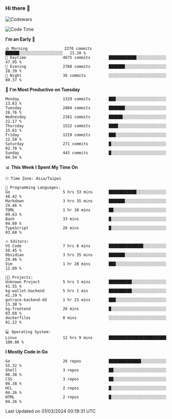 ### Hi there 👋

![Codewars](https://www.codewars.com/users/omegaatt36/badges/small)

<!--START_SECTION:waka-->
![Code Time](http://img.shields.io/badge/Code%20Time-2%2C198%20hrs%2019%20mins-blue)

**I'm an Early 🐤** 

```text
🌞 Morning                2270 commits        ██████░░░░░░░░░░░░░░░░░░░   23.28 % 
🌆 Daytime                4675 commits        ████████████░░░░░░░░░░░░░   47.95 % 
🌃 Evening                2768 commits        ███████░░░░░░░░░░░░░░░░░░   28.39 % 
🌙 Night                  36 commits          ░░░░░░░░░░░░░░░░░░░░░░░░░   00.37 % 
```
📅 **I'm Most Productive on Tuesday** 

```text
Monday                   1329 commits        ███░░░░░░░░░░░░░░░░░░░░░░   13.63 % 
Tuesday                  2804 commits        ███████░░░░░░░░░░░░░░░░░░   28.76 % 
Wednesday                2161 commits        ██████░░░░░░░░░░░░░░░░░░░   22.17 % 
Thursday                 1522 commits        ████░░░░░░░░░░░░░░░░░░░░░   15.61 % 
Friday                   1219 commits        ███░░░░░░░░░░░░░░░░░░░░░░   12.50 % 
Saturday                 271 commits         █░░░░░░░░░░░░░░░░░░░░░░░░   02.78 % 
Sunday                   443 commits         █░░░░░░░░░░░░░░░░░░░░░░░░   04.54 % 
```


📊 **This Week I Spent My Time On** 

```text
🕑︎ Time Zone: Asia/Taipei

💬 Programming Languages: 
Go                       5 hrs 53 mins       ████████████░░░░░░░░░░░░░   48.42 % 
Markdown                 3 hrs 35 mins       ███████░░░░░░░░░░░░░░░░░░   29.46 % 
TOML                     1 hr 10 mins        ██░░░░░░░░░░░░░░░░░░░░░░░   09.63 % 
Bash                     33 mins             █░░░░░░░░░░░░░░░░░░░░░░░░   04.60 % 
TypeScript               26 mins             █░░░░░░░░░░░░░░░░░░░░░░░░   03.68 % 

🔥 Editors: 
VS Code                  7 hrs 6 mins        ███████████████░░░░░░░░░░   58.45 % 
Obsidian                 3 hrs 35 mins       ███████░░░░░░░░░░░░░░░░░░   29.46 % 
Vim                      1 hr 28 mins        ███░░░░░░░░░░░░░░░░░░░░░░   12.09 % 

🐱‍💻 Projects: 
Unknown Project          5 hrs 3 mins        ██████████░░░░░░░░░░░░░░░   41.55 % 
kg-wallet-backend        5 hrs 1 min         ██████████░░░░░░░░░░░░░░░   41.29 % 
gotrace-backend-dd       1 hr 23 mins        ███░░░░░░░░░░░░░░░░░░░░░░   11.38 % 
kg-frontend              26 mins             █░░░░░░░░░░░░░░░░░░░░░░░░   03.68 % 
dockerfiles              8 mins              ░░░░░░░░░░░░░░░░░░░░░░░░░   01.22 % 

💻 Operating System: 
Linux                    12 hrs 9 mins       █████████████████████████   100.00 % 
```

**I Mostly Code in Go** 

```text
Go                       26 repos            ██████████████░░░░░░░░░░░   55.32 % 
Shell                    3 repos             ██░░░░░░░░░░░░░░░░░░░░░░░   06.38 % 
CSS                      3 repos             ██░░░░░░░░░░░░░░░░░░░░░░░   06.38 % 
HCL                      2 repos             █░░░░░░░░░░░░░░░░░░░░░░░░   04.26 % 
HTML                     2 repos             █░░░░░░░░░░░░░░░░░░░░░░░░   04.26 % 
```




 Last Updated on 01/03/2024 00:19:31 UTC
<!--END_SECTION:waka-->

<!--
**omegaatt36/omegaatt36** is a ✨ _special_ ✨ repository because its `README.md` (this file) appears on your GitHub profile.

Here are some ideas to get you started:

- 🔭 I’m currently working on ...
- 🌱 I’m currently learning ...
- 👯 I’m looking to collaborate on ...
- 🤔 I’m looking for help with ...
- 💬 Ask me about ...
- 📫 How to reach me: ...
- 😄 Pronouns: ...
- ⚡ Fun fact: ...
-->
